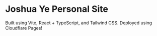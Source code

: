 # Joshua Ye Personal Site

Built using Vite, React + TypeScript, and Tailwind CSS. Deployed using Cloudflare Pages!
